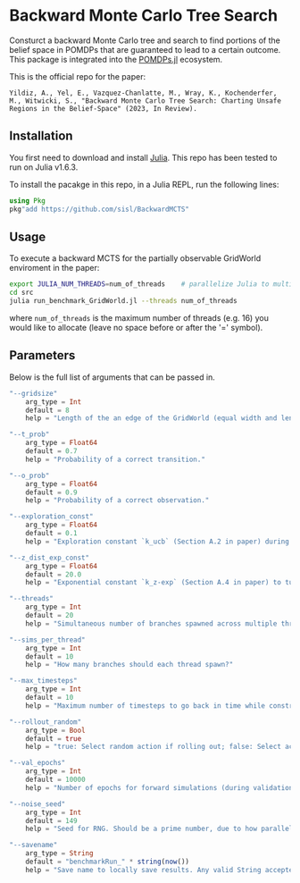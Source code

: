 # Backward Monte Carlo Tree Search

Consturct a backward Monte Carlo tree and search to find portions of the belief space in POMDPs that are guaranteed to lead to a certain outcome. This package is integrated into the [POMDPs.jl](https://github.com/JuliaPOMDP/POMDPs.jl) ecosystem.

This is the official repo for the paper:
    
    Yildiz, A., Yel, E., Vazquez-Chanlatte, M., Wray, K., Kochenderfer, M., Witwicki, S., "Backward Monte Carlo Tree Search: Charting Unsafe Regions in the Belief-Space" (2023, In Review).

## Installation

You first need to download and install [Julia](https://julialang.org/downloads/). This repo has been tested to run on Julia v1.6.3.

To install the pacakge in this repo, in a Julia REPL, run the following lines:

```julia
using Pkg
pkg"add https://github.com/sisl/BackwardMCTS"
```

## Usage

To execute a backward MCTS for the partially observable GridWorld enviroment in the paper:

```bash
export JULIA_NUM_THREADS=num_of_threads    # parallelize Julia to multiple threads
cd src
julia run_benchmark_GridWorld.jl --threads num_of_threads
```
where `num_of_threads` is the maximum number of threads (e.g. 16) you would like to allocate (leave no space before or after the '=' symbol).



## Parameters
Below is the full list of arguments that can be passed in.

```julia
"--gridsize"
    arg_type = Int
    default = 8
    help = "Length of the an edge of the GridWorld (equal width and length)."

"--t_prob"
    arg_type = Float64
    default = 0.7
    help = "Probability of a correct transition."

"--o_prob"
    arg_type = Float64
    default = 0.9
    help = "Probability of a correct observation."

"--exploration_const"
    arg_type = Float64
    default = 0.1
    help = "Exploration constant `k_ucb` (Section A.2 in paper) during action selection."

"--z_dist_exp_const"
    arg_type = Float64
    default = 20.0
    help = "Exponential constant `k_z-exp` (Section A.4 in paper) to tune the steepness of the z-curve." 

"--threads"
    arg_type = Int
    default = 20
    help = "Simultaneous number of branches spawned across multiple threads. I.e. how many threads to use?"

"--sims_per_thread"
    arg_type = Int
    default = 10
    help = "How many branches should each thread spawn?"

"--max_timesteps"
    arg_type = Int
    default = 10
    help = "Maximum number of timesteps to go back in time while constructing the BackwardTree."

"--rollout_random"
    arg_type = Bool
    default = true
    help = "true: Select random action if rolling out; false: Select action with smallest linear program cost (computationally significantly more expensive!)."

"--val_epochs"
    arg_type = Int
    default = 10000
    help = "Number of epochs for forward simulations (during validation)."

"--noise_seed"
    arg_type = Int
    default = 149
    help = "Seed for RNG. Should be a prime number, due to how parallelization is setup across threads."

"--savename"
    arg_type = String
    default = "benchmarkRun_" * string(now())
    help = "Save name to locally save results. Any valid String accepted. Pass no arguments to skip saving."
```
